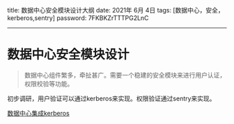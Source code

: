 title:  数据中心安全模块设计大纲
date:  2021年 6月 4日
tags: [数据中心，安全，kerberos,sentry]
password: 7FKBKZrTTTPG2LnC

---
 <!--more-->

 # 数据中心安全模块设计

> 数据中心组件繁多，牵扯甚广。需要一个稳建的安全模块来进行用户认证，权限校验等功能。

初步调研，用户验证可以通过kerberos来实现。权限验证通过sentry来实现。

[数据中心集成kerberos](./kerberos部署与使用/)
